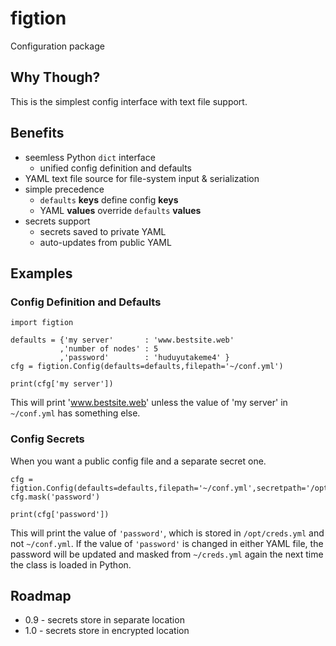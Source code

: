 # figtion

Configuration package

## Why Though?

This is the simplest config interface with text file support.

## Benefits

  * seemless Python `dict` interface
    * unified config definition and defaults
  * YAML text file source for file-system input & serialization
  * simple precedence
    * `defaults` **keys** define config **keys**
    * YAML **values** override `defaults` **values**
  * secrets support
    * secrets saved to private YAML
    * auto-updates from public YAML

## Examples

### Config Definition and Defaults

    import figtion

    defaults = {'my server'       : 'www.bestsite.web'
               ,'number of nodes' : 5
               ,'password'        : 'huduyutakeme4' }
    cfg = figtion.Config(defaults=defaults,filepath='~/conf.yml')

    print(cfg['my server'])  

This will print 'www.bestsite.web' unless the value of 'my server' in `~/conf.yml` has something else.

### Config Secrets

When you want a public config file and a separate secret one.

    cfg = figtion.Config(defaults=defaults,filepath='~/conf.yml',secretpath='/opt/creds.yml')
    cfg.mask('password')

    print(cfg['password'])

This will print the value of `'password'`, which is stored in `/opt/creds.yml` and not `~/conf.yml`. If the value of `'password'` is changed in either YAML file, the password will be updated and masked from `~/creds.yml` again the next time the class is loaded in Python.

## Roadmap

  * 0.9 - secrets store in separate location
  * 1.0 - secrets store in encrypted location

